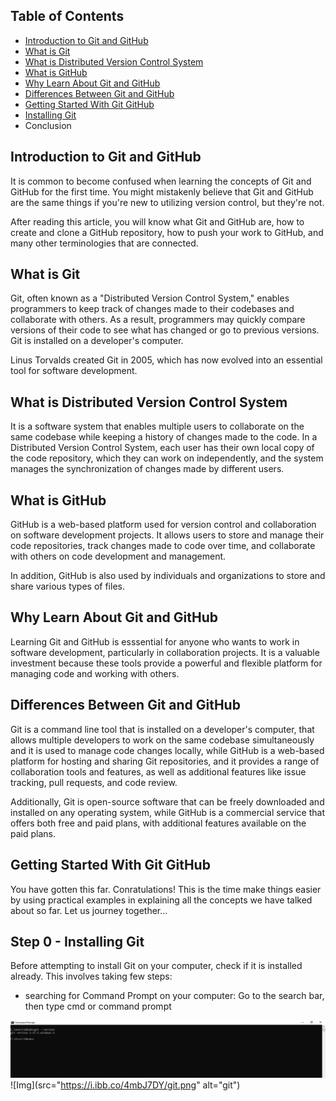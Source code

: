 ## **Table of Contents**
- [Introduction to Git and GitHub](#introduction-to-git-and-github)
- [What is Git](#what-is-git)
- [What is Distributed Version Control System](#what-is-distributed-version-control-system)
- [What is GitHub](#what-is-github)
- [Why Learn About Git and GitHub](#why-learn-about-git-and-github)
- [Differences Between Git and GitHub](#differences-between-git-and-github)
- [Getting Started With Git GitHub](#getting-started-with-git-github)
- [Installing Git](#installing-git)
- Conclusion

## Introduction to Git and GitHub
It is common to become confused when learning the concepts of Git and GitHub for the first time. You might mistakenly believe that Git and GitHub are the same things if you're new to utilizing version control, but they're not.

After reading this article, you will know what Git and GitHub are, how to create and clone a GitHub repository, how to push your work to GitHub, and many other terminologies that are connected.

## What is Git
Git, often known as a "Distributed Version Control System," enables programmers to keep track of changes made to their codebases and collaborate with others. As a result, programmers may quickly compare versions of their code to see what has changed or go to previous versions. Git is installed on a developer's computer.

Linus Torvalds created Git in 2005, which has now evolved into an essential tool for software development.

## What is Distributed Version Control System
It is a software system that enables multiple users to collaborate on the same codebase while keeping a history of changes made to the code. In a Distributed Version Control System, each user has their own local copy of the code repository, which they can work on independently, and the system manages the synchronization of changes made by different users. 

## What is GitHub
GitHub is a web-based platform used  for version control and collaboration on software development projects. It allows users to store and manage their code repositories, track changes made to code over time, and collaborate with others on code development and management.

In addition, GitHub is also used by individuals and organizations to store and share various types of files.

## Why Learn About Git and GitHub
Learning Git and GitHub is esssential for anyone who wants to work in software development, particularly in collaboration projects. It is a valuable investment because these tools provide a powerful and flexible platform for managing code and working with others.

## Differences Between Git and GitHub
Git is a command line tool that is installed on a developer's computer, that allows multiple developers to work on the same codebase simultaneously and it is used to manage code changes locally, while GitHub is a web-based platform for hosting and sharing Git repositories, and it provides a range of collaboration tools and features, as well as additional features like issue tracking, pull requests, and code review.

Additionally, Git is open-source software that can be freely downloaded and installed on any operating system, while GitHub is a commercial service that offers both free and paid plans, with additional features available on the paid plans.

## Getting Started With Git GitHub
You have gotten this far. Conratulations! This is the time make things easier by using practical examples in explaining all the concepts we have talked about so far. Let us journey together...

## Step 0 - Installing Git
Before attempting to install Git on your computer, check if it is installed already. This involves taking few steps:
- searching for Command Prompt on your computer: Go to the search bar, then type cmd or command prompt

![Image](./img/git.PNG)
![Img](src="https://i.ibb.co/4mbJ7DY/git.png" alt="git")